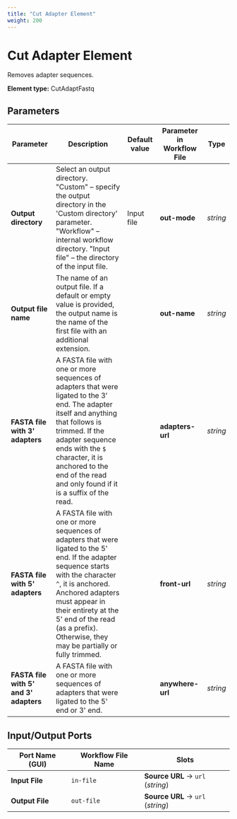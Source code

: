 ```yaml
---
title: "Cut Adapter Element"
weight: 200
---
```


# Cut Adapter Element

Removes adapter sequences.

**Element type:** CutAdaptFastq

## Parameters

| Parameter                              | Description                                                                                                                                                                                          | Default value | Parameter in Workflow File | Type     |
|----------------------------------------|------------------------------------------------------------------------------------------------------------------------------------------------------------------------------------------------------|---------------|----------------------------|----------|
| **Output directory**                   | Select an output directory. "Custom" – specify the output directory in the 'Custom directory' parameter. "Workflow" – internal workflow directory. "Input file" – the directory of the input file.  | Input file    | **out-mode**               | _string_ |
| **Output file name**                   | The name of an output file. If a default or empty value is provided, the output name is the name of the first file with an additional extension.                                                     |               | **out-name**               | _string_ |
| **FASTA file with 3' adapters**        | A FASTA file with one or more sequences of adapters that were ligated to the 3' end. The adapter itself and anything that follows is trimmed. If the adapter sequence ends with the `$` character, it is anchored to the end of the read and only found if it is a suffix of the read. |               | **adapters-url**           | _string_ |
| **FASTA file with 5' adapters**        | A FASTA file with one or more sequences of adapters that were ligated to the 5' end. If the adapter sequence starts with the character `^`, it is anchored. Anchored adapters must appear in their entirety at the 5' end of the read (as a prefix). Otherwise, they may be partially or fully trimmed. |               | **front-url**              | _string_ |
| **FASTA file with 5' and 3' adapters** | A FASTA file with one or more sequences of adapters that were ligated to the 5' end or 3' end.                                                                                                       |               | **anywhere-url**           | _string_ |

## Input/Output Ports

| Port Name (GUI) | Workflow File Name | Slots                             |
|-----------------|--------------------|-----------------------------------|
| **Input File**  | `in-file`          | **Source URL** → `url` (_string_) |
| **Output File** | `out-file`         | **Source URL** → `url` (_string_) |